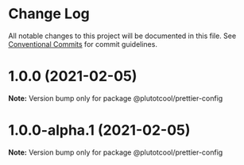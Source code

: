 # Change Log

All notable changes to this project will be documented in this file.
See [Conventional Commits](https://conventionalcommits.org) for commit guidelines.

# 1.0.0 (2021-02-05)

**Note:** Version bump only for package @plutotcool/prettier-config





# 1.0.0-alpha.1 (2021-02-05)

**Note:** Version bump only for package @plutotcool/prettier-config
